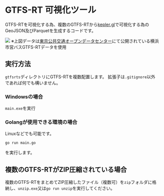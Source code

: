 # GTFS-RT 可視化ツール

GTFS-RTを可視化する為、複数のGTFS-RTから[kepler.gl](https://kepler.gl/demo)で可視化する為のGeoJSON及びParquetを生成するコードです。

![](https://takoyaki3.com/wp-content/uploads/2021/06/2021-04-23yokohamabus.gif)
※上図データは[東京公共交通オープンデータセンター](https://www.odpt.org/)にて公開されている横浜市営バスGTFS-RTデータを使用

## 実行方法

``gtfsrts``ディレクトリにGTFS-RTを複数配置します。
拡張子は``.gitignore``以外であれば何でも構いません。

### Windowsの場合
``main.exe``を実行

### Golangが使用できる環境の場合
Linuxなどでも可能です。

```
go run main.go
```

を実行します。

## 複数のGTFS-RTがZIP圧縮されている場合

複数のGTFS-RTをまとめてZIP圧縮したファイル（複数可）を``zip``フォルダに格納し、``unzip.exe``又は``go run unzip``を実行してください。



